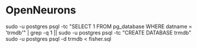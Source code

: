 # OpenNeurons

sudo -u postgres psql   -tc  "SELECT 1 FROM pg_database WHERE datname = 'trmdb'" | grep -q 1 || sudo -u postgres psql -tc "CREATE DATABASE trmdb"
sudo -u postgres psql -d trmdb < fisher.sql

